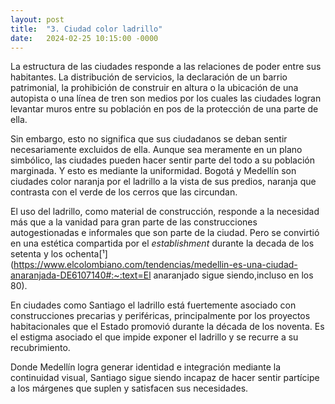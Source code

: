 ```yaml
---
layout: post
title:  "3. Ciudad color ladrillo"
date:   2024-02-25 10:15:00 -0000
---
```

La estructura de las ciudades responde a las relaciones de poder entre sus habitantes. La distribución de servicios, la declaración de un barrio patrimonial, la prohibición de construir en altura o la ubicación de una autopista o una línea de tren son medios por los cuales las ciudades logran levantar muros entre su población en pos de la protección de una parte de ella.

Sin embargo, esto no significa que sus ciudadanos se deban sentir necesariamente excluidos de ella. Aunque sea meramente en un plano simbólico, las ciudades pueden hacer sentir parte del todo a su población marginada. Y esto es mediante la uniformidad. Bogotá y Medellín son ciudades color naranja por el ladrillo a la vista de sus predios, naranja que contrasta con el verde de los cerros que las circundan. 

El uso del ladrillo, como material de construcción, responde a la necesidad más que a la vanidad para gran parte de las construcciones autogestionadas e informales que son parte de la ciudad. Pero se convirtió en una estética compartida por el *establishment* durante la decada de los setenta y los ochenta[¹](https://www.elcolombiano.com/tendencias/medellin-es-una-ciudad-anaranjada-DE6107140#:~:text=El anaranjado sigue siendo,incluso en los 80).

En ciudades como Santiago el ladrillo está fuertemente asociado con construcciones precarias y periféricas, principalmente por los proyectos habitacionales que el Estado promovió durante la década de los noventa. Es el estigma asociado el que impide exponer el ladrillo y se recurre a su recubrimiento.

Donde Medellín logra generar identidad e integración mediante la continuidad visual, Santiago sigue siendo incapaz de hacer sentir partícipe a los márgenes que suplen y satisfacen sus necesidades.
